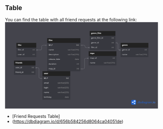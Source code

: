 
## Table

You can find the table with all friend requests at the following link:
    ![](filmorate.png)
- [Friend Requests Table]
- (https://dbdiagram.io/d/656b584256d8064ca04051de)